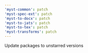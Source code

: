 ```yaml
---
'myst-common': patch
'myst-spec-ext': patch
'myst-to-docx': patch
'myst-to-jats': patch
'myst-to-tex': patch
'myst-transforms': patch
---
```


Update packages to unstarred versions
